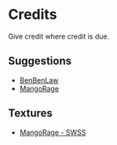 # Credits

Give credit where credit is due.

## Suggestions

* [BenBenLaw](https://github.com/benbenlaw/)
* [MangoRage](https://github.com/RealMangorage)

## Textures

* [MangoRage - SWSS](https://github.com/RealMangorage/swss)
